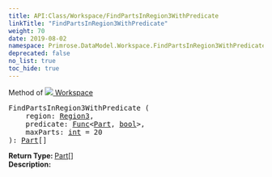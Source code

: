```yaml
---
title: API:Class/Workspace/FindPartsInRegion3WithPredicate
linkTitle: "FindPartsInRegion3WithPredicate"
weight: 70
date: 2019-08-02
namespace: Primrose.DataModel.Workspace.FindPartsInRegion3WithPredicate
deprecated: false
no_list: true
toc_hide: true
---
```

Method of <a href="/docs/api-reference/Class/Workspace"><img src="/icons/silk/world.png"/>&nbsp;Workspace</a>
<pre class="method-declaration">
FindPartsInRegion3WithPredicate (
    region: <a class="type" href="/docs/api-reference/DataType/Region3">Region3</a>,
    predicate: <a class="type" href="/docs/api-reference/System/Func">Func</a><<a class="type" href="/docs/api-reference/Class/Part">Part</a>, <a class="type" href="/docs/api-reference/System/Primitives#boolean">bool</a>>,
    maxParts: <a class="type" href="/docs/api-reference/System/Primitives#int32">int</a> = <a class="default-param int-param">20</a>
): <span><a class="type" href="/docs/api-reference/Class/Part">Part</a>[]</span></pre>
<b>Return Type: </b>
<span><a class="type" href="/docs/api-reference/Class/Part">Part</a>[]</span>
<br/>
<b>Description: </b>